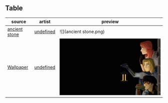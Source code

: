 ## Table

source | artist | preview
--- | --- | ---
[ancient stone](https://www.deviantart.com/yakut2/art/ancient-stone-927702911) | [undefined](https://www.deviantart.com/yakut2) | ![](ancient stone.png)
[Wallpaper](https://www.deviantart.com/yagothefrood/art/Wallpaper-501573799) | [undefined](https://www.deviantart.com/yagothefrood) | ![](Wallpaper.png)